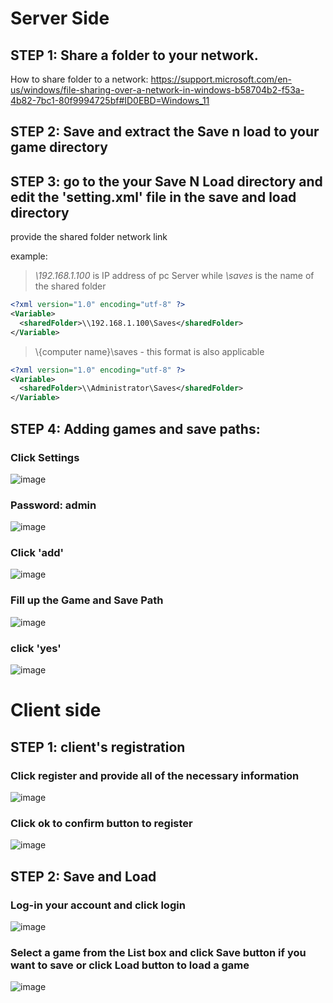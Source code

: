 # Server Side

## STEP 1: Share a folder to your network.

How to share folder to a network: 
https://support.microsoft.com/en-us/windows/file-sharing-over-a-network-in-windows-b58704b2-f53a-4b82-7bc1-80f9994725bf#ID0EBD=Windows_11

## STEP 2: Save and extract the Save n load to your game directory

## STEP 3: go to the your Save N Load directory and edit the 'setting.xml' file in the save and load directory

provide the shared folder network link

example: 
> _\\192.168.1.100_ is IP address of pc Server while _\saves_ is the name of the shared folder
````xml
<?xml version="1.0" encoding="utf-8" ?>
<Variable>
  <sharedFolder>\\192.168.1.100\Saves</sharedFolder> 
</Variable>
````
> \\{computer name}\saves   - this format is also applicable
````xml
<?xml version="1.0" encoding="utf-8" ?>
<Variable>
  <sharedFolder>\\Administrator\Saves</sharedFolder> 
</Variable>
````

## STEP 4: Adding games and save paths:

### Click Settings
![image](https://github.com/raizar24/Save-N-Load/assets/76771070/6093a2f8-beec-4375-bbb3-d2e5874780c0)

### Password: admin
![image](https://github.com/raizar24/Save-N-Load/assets/76771070/f0bf98a2-196c-4d59-b5e2-e823ad37ca8d)

### Click 'add'
![image](https://github.com/raizar24/Save-N-Load/assets/76771070/c41f5ae0-3a34-4c02-a787-4ec0c3debefd)

### Fill up the Game and Save Path
![image](https://github.com/raizar24/Save-N-Load/assets/76771070/5a5d63b6-8f5c-4861-9649-bb6c7130e5a4)

### click 'yes'
![image](https://github.com/raizar24/Save-N-Load/assets/76771070/7e11164a-7b05-42b6-8e24-37886e5eac9d)

# Client side

## STEP 1: client's registration

### Click register and provide all of the necessary information
![image](https://github.com/raizar24/Save-N-Load/assets/76771070/e8bc2d10-723f-4462-ac76-6d7c5297d5c4)

### Click ok to confirm button to register 
![image](https://github.com/raizar24/Save-N-Load/assets/76771070/a32cdadb-0f25-46db-bb2b-7c24d67c56a9)

## STEP 2: Save and Load

### Log-in your account and click login
![image](https://github.com/raizar24/Save-N-Load/assets/76771070/ed5501d7-7665-43fd-93cf-bbc3af6a789d)

### Select a game from the List box and click Save button if you want to save or click Load button to load a game
![image](https://github.com/raizar24/Save-N-Load/assets/76771070/85d998c2-610a-4fa4-ada8-248e7330b1c9)
